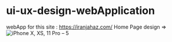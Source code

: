# ui-ux-design-webApplication
webApp for this site : https://iranjahaz.com/
Home Page design => ![iPhone X, XS, 11 Pro – 5](https://github.com/PA-M0/ui-ux-design-webApplication/assets/108547105/61c1eaa1-c53f-423a-9077-54d0761e15f7)
